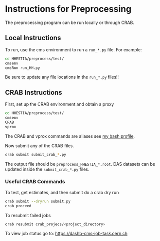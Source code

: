 # Instructions for Preprocessing

The preprocessing program can be run locally or through CRAB.

## Local Instructions

To run, use the cms environment to run a ``run_*.py`` file. For example: 

```bash
cd HHESTIA/preprocess/test/
cmsenv
cmsRun run_HH.py
```

Be sure to update any file locations in the ``run_*.py`` files!!

## CRAB Instructions

First, set up the CRAB environment and obtain a proxy

```bash
cd HHESTIA/preprocess/test/
cmsenv
CRAB
vprox
``` 

The CRAB and vprox commands are aliases see [my bash profile](https://github.com/bregnery/Settings/blob/master/lxplus/.bash_profile).

Now submit any of the CRAB files.

```bash
crab submit submit_crab_*.py
```

The output file should be ``preprocess_HHESTIA_*.root``. DAS datasets can be updated inside the ``submit_crab_*.py`` files.

### Useful CRAB Commands

To test, get estimates, and then submit do a crab dry run

```bash
crab submit --dryrun submit.py
crab proceed
```

To resubmit failed jobs

```bash
crab resubmit crab_projecs/<project_directory>
```

To view job status go to: https://dashb-cms-job-task.cern.ch
 
